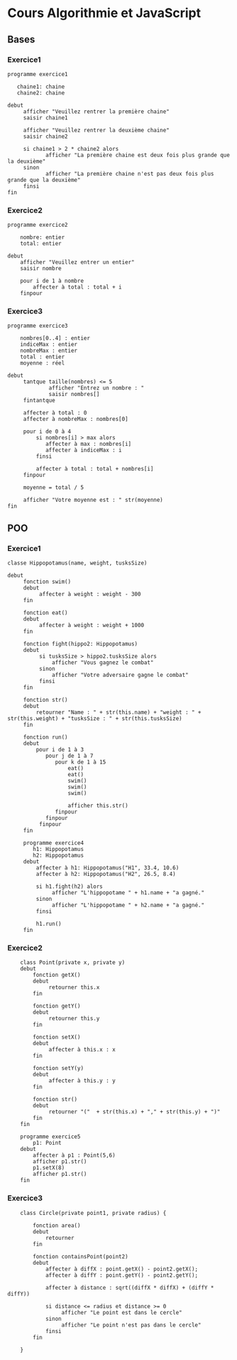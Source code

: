 # Cours Algorithmie et JavaScript

## Bases

### Exercice1 

    programme exercice1

       chaine1: chaine
       chaine2: chaine
    
    debut
         afficher "Veuillez rentrer la première chaine"
         saisir chaine1

         afficher "Veuillez rentrer la deuxième chaine"
         saisir chaine2

         si chaine1 > 2 * chaine2 alors
                afficher "La première chaine est deux fois plus grande que la deuxième"
         sinon
                afficher "La première chaine n'est pas deux fois plus grande que la deuxième"
         finsi
    fin

### Exercice2 

    programme exercice2

        nombre: entier
        total: entier

    debut
        afficher "Veuillez entrer un entier"
        saisir nombre

        pour i de 1 à nombre
            affecter à total : total + i
        finpour

### Exercice3 

    programme exercice3

        nombres[0..4] : entier
        indiceMax : entier
        nombreMax : entier
        total : entier
        moyenne : réel

    debut
         tantque taille(nombres) <= 5
                 afficher "Entrez un nombre : "
                 saisir nombres[]
         fintantque

         affecter à total : 0
         affecter à nombreMax : nombres[0]

         pour i de 0 à 4
             si nombres[i] > max alors
                affecter à max : nombres[i]
                affecter à indiceMax : i
             finsi

             affecter à total : total + nombres[i]
         finpour
   
         moyenne = total / 5

         afficher "Votre moyenne est : " str(moyenne)
    fin

## POO 

### Exercice1

    classe Hippopotamus(name, weight, tusksSize)

    debut
         fonction swim()
         debut
              affecter à weight : weight - 300
         fin

         fonction eat()
         debut
              affecter à weight : weight + 1000
         fin

         fonction fight(hippo2: Hippopotamus)
         debut
              si tusksSize > hippo2.tusksSize alors
                  afficher "Vous gagnez le combat"
              sinon
                  afficher "Votre adversaire gagne le combat"
              finsi
         fin

         fonction str()
         debut
             retourner "Name : " + str(this.name) + "weight : " + str(this.weight) + "tusksSize : " + str(this.tusksSize)
         fin

         fonction run()
         debut
             pour i de 1 à 3
                pour j de 1 à 7
                   pour k de 1 à 15
                       eat()
                       eat()
                       swim()
                       swim()
                       swim()

                       afficher this.str()
                   finpour
                finpour
              finpour
         fin

         programme exercice4
            h1: Hippopotamus
            h2: Hippopotamus
         debut
             affecter à h1: Hippopotamus("H1", 33.4, 10.6)
             affecter à h2: Hippopotamus("H2", 26.5, 8.4)

             si h1.fight(h2) alors
                  afficher "L'hippopotame " + h1.name + "a gagné."
             sinon
                  afficher "L'hippopotame " + h2.name + "a gagné."
             finsi

             h1.run()
         fin

### Exercice2

        class Point(private x, private y)
        debut 
            fonction getX()
            debut
                 retourner this.x
            fin

            fonction getY()
            debut
                 retourner this.y
            fin

            fonction setX()
            debut
                 affecter à this.x : x
            fin

            fonction setY(y)
            debut
                 affecter à this.y : y
            fin

            fonction str()
            debut
                 retourner "("  + str(this.x) + "," + str(this.y) + ")"
            fin
        fin

        programme exercice5
            p1: Point
        debut
            affecter à p1 : Point(5,6)
            afficher p1.str()
            p1.setX(8)
            afficher p1.str()
        fin

### Exercice3

        class Circle(private point1, private radius) {

            fonction area()
            debut
                retourner
            fin

            fonction containsPoint(point2)
            debut
                affecter à diffX : point.getX() - point2.getX();
                affecter à diffY : point.getY() - point2.getY();

                affecter à distance : sqrt((diffX * diffX) + (diffY * diffY))

                si distance <= radius et distance >= 0 
                     afficher "Le point est dans le cercle"
                sinon
                     afficher "Le point n'est pas dans le cercle"
                finsi
            fin
            
        }